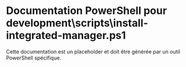 # Documentation PowerShell pour development\scripts\install-integrated-manager.ps1

Cette documentation est un placeholder et doit être générée par un outil PowerShell spécifique.
